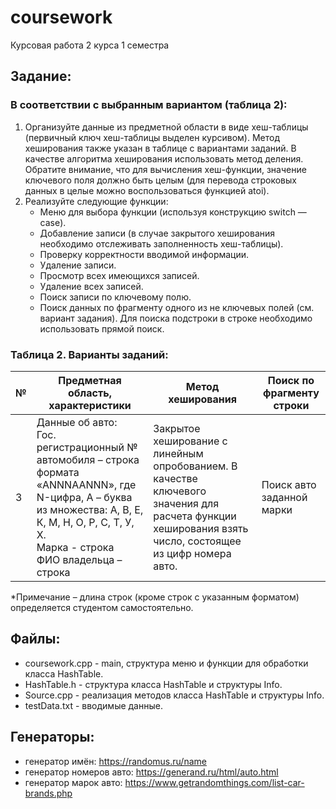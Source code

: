 # coursework

Курсовая работа 2 курса 1 семестра

## Задание:

### В соответствии с выбранным вариантом (таблица 2):

1) Организуйте данные из предметной области в виде хеш-таблицы (первичный ключ хеш-таблицы выделен курсивом). Метод хеширования также указан в таблице с вариантами заданий. В качестве алгоритма хеширования использовать метод деления. Обратите внимание, что для вычисления хеш-функции, значение ключевого поля должно быть целым (для перевода строковых данных в целые можно воспользоваться функцией atoi).
2) Реализуйте следующие функции:
    -	Меню для выбора функции (используя конструкцию switch — case).
    -	Добавление записи (в случае закрытого хеширования необходимо отслеживать заполненность хеш-таблицы).
    -	Проверку корректности вводимой информации.
    -	Удаление записи.
    -	Просмотр всех имеющихся записей.
    -	Удаление всех записей.
    -	Поиск записи по ключевому полю.
    -	Поиск данных по фрагменту одного из не ключевых полей (см. вариант задания). Для поиска подстроки в строке необходимо использовать прямой поиск.

### Таблица 2. Варианты заданий:

|№|Предметная область, характеристики|Метод хеширования|Поиск по фрагменту строки|
|-|-|-|-|
|3|Данные об авто: <br> Гос. регистрационный № автомобиля – строка формата «ANNNAANNN», где N-цифра, A – буква из множества: А, В, Е, К,  М, Н, О, Р, С, Т, У, Х. <br> Марка - строка <br> ФИО владельца – строка|Закрытое хеширование с линейным опробованием. В качестве ключевого значения для расчета функции хеширования взять число, состоящее из цифр номера авто.|Поиск авто заданной марки|

*Примечание – длина строк (кроме строк с указанным форматом) определяется студентом самостоятельно.


## Файлы:

- coursework.cpp - main, структура меню и функции для обработки класса HashTable.
- HashTable.h - структура класса HashTable и структуры Info.
- Source.cpp - реализация методов класса HashTable и структуры Info.
- testData.txt - вводимые данные.

## Генераторы:

- генератор имён: <https://randomus.ru/name>
- генератор номеров авто: <https://generand.ru/html/auto.html>
- генератор марок авто: <https://www.getrandomthings.com/list-car-brands.php>
